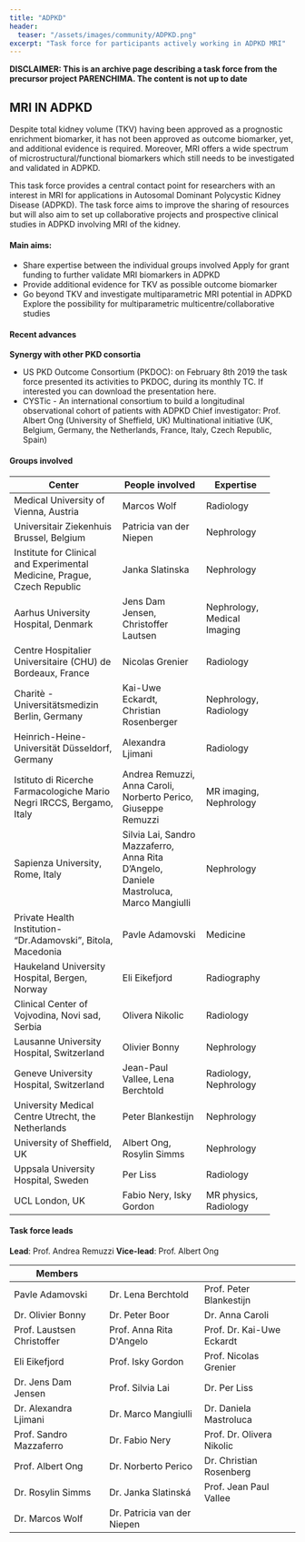 ```yaml
---
title: "ADPKD"
header:
  teaser: "/assets/images/community/ADPKD.png"
excerpt: "Task force for participants actively working in ADPKD MRI"
---
```


**DISCLAIMER: This is an archive page describing a task force from the precursor project PARENCHIMA. The content is not up to date**

## MRI IN ADPKD

Despite total kidney volume (TKV) having been approved as a prognostic enrichment biomarker, it has not been approved as outcome biomarker, yet, and additional evidence is required. Moreover, MRI offers a wide spectrum of microstructural/functional biomarkers which still needs to be investigated and validated in ADPKD.

This task force provides a central contact point for researchers with an interest in MRI for applications in Autosomal Dominant Polycystic Kidney Disease (ADPKD). The task force aims to improve the sharing of resources but will also aim to set up collaborative projects and prospective clinical studies in ADPKD involving MRI of the kidney. 

#### Main aims:

- Share expertise between the individual groups involved
Apply for grant funding to further validate MRI biomarkers in ADPKD
- Provide additional evidence for TKV as possible outcome biomarker
- Go beyond TKV and investigate multiparametric MRI potential in ADPKD
Explore the possibility for multiparametric multicentre/collaborative studies

#### Recent advances

**Synergy with other PKD consortia**
- US PKD Outcome Consortium (PKDOC): on February 8th 2019 the task force presented its activities to PKDOC, during its monthly TC. If interested you can download the presentation here.
- CYSTic - An international consortium to build a longitudinal observational cohort of patients with ADPKD
Chief investigator: Prof. Albert Ong (University of Sheffield, UK)
Multinational initiative (UK, Belgium, Germany, the Netherlands, France, Italy, Czech Republic, Spain)

#### Groups involved

<table border="0" cellpadding="0" cellspacing="0" class="oc-alternate-rows" style="margin-right: calc(9%); width: 91%;" width="711">
	<thead>
		<tr>
			<th>Center
				<br>
			</th>
			<th>People involved
				<br>
			</th>
			<th>Expertise
				<br>
			</th>
		</tr>
	</thead>
	<tbody>
		<tr height="32">
			<td height="32" width="289">Medical University of Vienna, Austria
				<br>
			</td>
			<td width="280">Marcos Wolf
				<br>
			</td>
			<td width="142">Radiology
				<br>
			</td>
		</tr>
		<tr height="34">
			<td height="34" width="289">Universitair Ziekenhuis Brussel, Belgium
				<br>
			</td>
			<td width="280">Patricia van der Niepen
				<br>
			</td>
			<td width="142">Nephrology
				<br>
			</td>
		</tr>
		<tr height="39">
			<td height="39" width="289">Institute for Clinical and Experimental Medicine, Prague, Czech Republic
				<br>
			</td>
			<td width="280">Janka Slatinska
				<br>
			</td>
			<td width="142">Nephrology
				<br>
			</td>
		</tr>
		<tr height="38">
			<td height="38" width="289">Aarhus University Hospital, Denmark
				<br>
			</td>
			<td width="280">Jens Dam Jensen, Christoffer Lautsen
				<br>
			</td>
			<td width="142">Nephrology, Medical Imaging
				<br>
			</td>
		</tr>
		<tr height="38">
			<td height="38" width="289">Centre Hospitalier Universitaire (CHU) de Bordeaux, France
				<br>
			</td>
			<td width="280">Nicolas Grenier
				<br>
			</td>
			<td width="142">Radiology
				<br>
			</td>
		</tr>
		<tr height="36">
			<td height="36" width="289">Charitè - Universitätsmedizin Berlin, Germany
				<br>
			</td>
			<td width="280">Kai-Uwe Eckardt, Christian Rosenberger
				<br>
			</td>
			<td width="142">Nephrology, Radiology
				<br>
			</td>
		</tr>
		<tr height="37">
			<td height="37" width="289">Heinrich-Heine-Universität Düsseldorf, Germany
				<br>
			</td>
			<td width="280">Alexandra Ljimani
				<br>
			</td>
			<td width="142">Radiology
				<br>
			</td>
		</tr>
		<tr height="38">
			<td height="38" width="289">Istituto di Ricerche Farmacologiche Mario Negri IRCCS, Bergamo, Italy
				<br>
			</td>
			<td width="280">Andrea Remuzzi, Anna Caroli, Norberto Perico, Giuseppe Remuzzi
				<br>
			</td>
			<td width="142">MR imaging, Nephrology
				<br>
			</td>
		</tr>
		<tr height="38">
			<td height="38" width="289">Sapienza University, Rome, Italy
				<br>
			</td>
			<td width="280">Silvia Lai, Sandro Mazzaferro, Anna Rita D’Angelo, Daniele Mastroluca, Marco Mangiulli
				<br>
			</td>
			<td width="142">Nephrology
				<br>
			</td>
		</tr>
		<tr height="38">
			<td height="38" width="289">Private Health Institution- “Dr.Adamovski”, Bitola, Macedonia
				<br>
			</td>
			<td width="280">Pavle Adamovski
				<br>
			</td>
			<td width="142">Medicine
				<br>
			</td>
		</tr>
		<tr height="38">
			<td height="38" width="289">Haukeland University Hospital, Bergen, Norway
				<br>
			</td>
			<td width="280">Eli Eikefjord
				<br>
			</td>
			<td width="142">Radiography
				<br>
			</td>
		</tr>
		<tr height="38">
			<td height="38" width="289">Clinical Center of Vojvodina, Novi sad, Serbia
				<br>
			</td>
			<td width="280">Olivera Nikolic
				<br>
			</td>
			<td width="142">Radiology
				<br>
			</td>
		</tr>
		<tr height="38">
			<td height="38" width="289">Lausanne University Hospital, Switzerland
				<br>
			</td>
			<td width="280">Olivier Bonny
				<br>
			</td>
			<td width="142">Nephrology
				<br>
			</td>
		</tr>
		<tr height="38">
			<td height="38" width="289">Geneve University Hospital, Switzerland
				<br>
			</td>
			<td width="280">Jean-Paul Vallee, Lena Berchtold
				<br>
			</td>
			<td width="142">Radiology, Nephrology
				<br>
			</td>
		</tr>
		<tr height="38">
			<td height="38" width="289">University Medical Centre Utrecht, the Netherlands
				<br>
			</td>
			<td width="280">Peter Blankestijn
				<br>
			</td>
			<td width="142">Nephrology
				<br>
			</td>
		</tr>
		<tr height="38">
			<td height="38" width="289">University of Sheffield, UK
				<br>
			</td>
			<td width="280">Albert Ong, Rosylin Simms
				<br>
			</td>
			<td width="142">Nephrology
				<br>
			</td>
		</tr>
		<tr>
			<td>Uppsala University Hospital, Sweden</td>
			<td>Per Liss</td>
			<td>Radiology</td>
		</tr>
		<tr height="38">
			<td height="38" width="289">UCL London, UK
				<br>
			</td>
			<td width="280">Fabio Nery, Isky Gordon
				<br>
			</td>
			<td width="142">MR physics, Radiology
				<br>
			</td>
		</tr>
	</tbody>
</table>

#### Task force leads

**Lead**: Prof. Andrea Remuzzi
**Vice-lead**: Prof. Albert Ong


| Members | | |
| ------ | ------ | ------ |
| Pavle Adamovski | Dr. Lena Berchtold | Prof. Peter Blankestijn |
| Dr. Olivier Bonny | Dr. Peter Boor | Dr. Anna Caroli |
| Prof. Laustsen Christoffer | Prof. Anna Rita D'Angelo | Prof. Dr. Kai-Uwe Eckardt |
| Eli Eikefjord | Prof. Isky Gordon | Prof. Nicolas Grenier |
| Dr. Jens Dam Jensen | Prof. Silvia Lai | Dr. Per Liss |
| Dr. Alexandra Ljimani | Dr. Marco Mangiulli| Dr. Daniela Mastroluca |
| Prof. Sandro Mazzaferro | Dr. Fabio Nery | Prof. Dr. Olivera Nikolic |
| Prof. Albert Ong | Dr. Norberto Perico | Dr. Christian Rosenberg |
| Dr. Rosylin Simms | Dr. Janka Slatinská | Prof. Jean Paul Vallee |
| Dr. Marcos Wolf | Dr. Patricia van der Niepen |